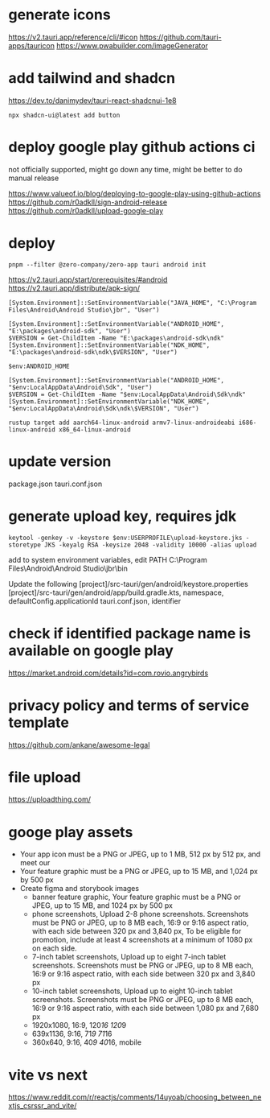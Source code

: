 # generate icons

https://v2.tauri.app/reference/cli/#icon
https://github.com/tauri-apps/tauricon
https://www.pwabuilder.com/imageGenerator

# add tailwind and shadcn

https://dev.to/danimydev/tauri-react-shadcnui-1e8

```
npx shadcn-ui@latest add button
```

# deploy google play github actions ci

not officially supported, might go down any time, might be better to do manual release

https://www.valueof.io/blog/deploying-to-google-play-using-github-actions
https://github.com/r0adkll/sign-android-release
https://github.com/r0adkll/upload-google-play

# deploy

```
pnpm --filter @zero-company/zero-app tauri android init
```

https://v2.tauri.app/start/prerequisites/#android
https://v2.tauri.app/distribute/apk-sign/

```
[System.Environment]::SetEnvironmentVariable("JAVA_HOME", "C:\Program Files\Android\Android Studio\jbr", "User")

[System.Environment]::SetEnvironmentVariable("ANDROID_HOME", "E:\packages\android-sdk", "User")
$VERSION = Get-ChildItem -Name "E:\packages\android-sdk\ndk"
[System.Environment]::SetEnvironmentVariable("NDK_HOME", "E:\packages\android-sdk\ndk\$VERSION", "User")

$env:ANDROID_HOME

[System.Environment]::SetEnvironmentVariable("ANDROID_HOME", "$env:LocalAppData\Android\Sdk", "User")
$VERSION = Get-ChildItem -Name "$env:LocalAppData\Android\Sdk\ndk"
[System.Environment]::SetEnvironmentVariable("NDK_HOME", "$env:LocalAppData\Android\Sdk\ndk\$VERSION", "User")

rustup target add aarch64-linux-android armv7-linux-androideabi i686-linux-android x86_64-linux-android
```

# update version

package.json
tauri.conf.json

# generate upload key, requires jdk

```
keytool -genkey -v -keystore $env:USERPROFILE\upload-keystore.jks -storetype JKS -keyalg RSA -keysize 2048 -validity 10000 -alias upload
```

add to system environment variables, edit PATH
C:\Program Files\Android\Android Studio\jbr\bin

Update the following
[project]/src-tauri/gen/android/keystore.properties
[project]/src-tauri/gen/android/app/build.gradle.kts, namespace, defaultConfig.applicationId
tauri.conf.json, identifier

# check if identified package name is available on google play

https://market.android.com/details?id=com.rovio.angrybirds

# privacy policy and terms of service template

https://github.com/ankane/awesome-legal

# file upload

https://uploadthing.com/

# googe play assets

- Your app icon must be a PNG or JPEG, up to 1 MB, 512 px by 512 px, and meet our
- Your feature graphic must be a PNG or JPEG, up to 15 MB, and 1,024 px by 500 px
- Create figma and storybook images
  - banner feature graphic, Your feature graphic must be a PNG or JPEG, up to 15 MB, and 1024 px by 500 px
  - phone screenshots, Upload 2-8 phone screenshots. Screenshots must be PNG or JPEG, up to 8 MB each, 16:9 or 9:16 aspect ratio, with each side between 320 px and 3,840 px, To be eligible for promotion, include at least 4 screenshots at a minimum of 1080 px on each side.
  - 7-inch tablet screenshots, Upload up to eight 7-inch tablet screenshots. Screenshots must be PNG or JPEG, up to 8 MB each, 16:9 or 9:16 aspect ratio, with each side between 320 px and 3,840 px
  - 10-inch tablet screenshots, Upload up to eight 10-inch tablet screenshots. Screenshots must be PNG or JPEG, up to 8 MB each, 16:9 or 9:16 aspect ratio, with each side between 1,080 px and 7,680 px
  - 1920x1080, 16:9, 120*16 120*9
  - 639x1136, 9:16, 71*9 71*16
  - 360x640, 9:16, 40*9 40*16, mobile

# vite vs next

https://www.reddit.com/r/reactjs/comments/14uyoab/choosing_between_nextjs_csrssr_and_vite/
